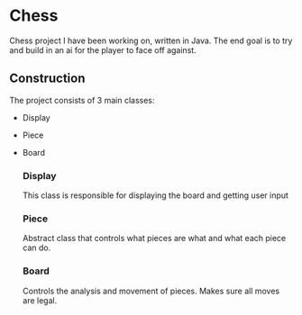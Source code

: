# Chess
Chess project I have been working on, written in Java. The end goal is to try and build in an ai for the player to face off against.

## Construction
The project consists of 3 main classes:
- Display
- Piece
- Board

  ### Display
  This class is responsible for displaying the board and getting user input
  ### Piece
  Abstract class that controls what pieces are what and what each piece can do.
  ### Board
  Controls the analysis and movement of pieces. Makes sure all moves are legal.
